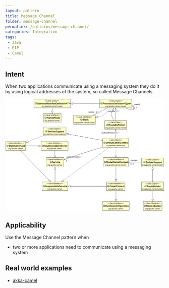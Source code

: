 ```yaml
---
layout: pattern
title: Message Channel
folder: message-channel
permalink: /patterns/message-channel/
categories: Integration
tags: 
 - Java
 - EIP
 - Camel
---
```


## Intent
When two applications communicate using a messaging system they do it by using logical addresses
of the system, so called Message Channels.

![alt text](./etc/message-channel.png "Message Channel")

## Applicability
Use the Message Channel pattern when

* two or more applications need to communicate using a messaging system

## Real world examples

* [akka-camel](http://doc.akka.io/docs/akka/snapshot/scala/camel.html)
